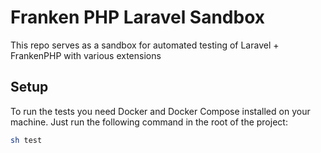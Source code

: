 # Franken PHP Laravel Sandbox

This repo serves as a sandbox for automated testing of Laravel + FrankenPHP with various extensions

## Setup

To run the tests you need Docker and Docker Compose installed on your machine.
Just run the following command in the root of the project:

```bash
sh test
```